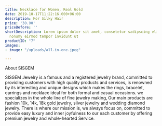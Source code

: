```yaml
---
title: Necklace for Women, Real Gold
date: 2019-10-17T11:22:16.000+06:00
description: For Silky Hair
price: '30.00'
priceBefore: ''
shortDescription: Lorem ipsum dolor sit amet, consetetur sadipscing elitr, sed diam
  nonumy eirmod tempor invidunt ut
productID: "7"
images:
- image: "/uploads/all-in-one.jpeg"

---
```

About SISGEM  
  
SISGEM Jewelry is a famous and a registered jewelry brand, committed to providing customers with high quality products and services, is renowned by its interesting and unique designs which makes the rings, bracelet, earrings and necklace ideal for both formal and casual occasions. we specializes in the whole line of fine jewelry making, Our main products are fashion 10k, 14k, 18k gold jewelry, silver jewelry and wedding diamond jewelry. There is where our mission is, we always focus on, committed to provide easy luxury and inner joyfulness to our each customer by offering premium jewelry and whole-hearted Service.